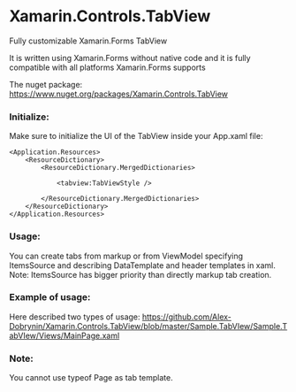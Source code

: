 # Xamarin.Controls.TabView
Fully customizable Xamarin.Forms TabView

It is written using Xamarin.Forms without native code and it is fully compatible with all platforms Xamarin.Forms supports


The nuget package: https://www.nuget.org/packages/Xamarin.Controls.TabView

### Initialize:
Make sure to initialize the UI of the TabView inside your App.xaml file:

    <Application.Resources>
        <ResourceDictionary>
            <ResourceDictionary.MergedDictionaries>
                
                <tabview:TabViewStyle />
                
            </ResourceDictionary.MergedDictionaries>
        </ResourceDictionary>
    </Application.Resources>

### Usage:

You can create tabs from markup or from ViewModel specifying ItemsSource and describing DataTemplate and header templates in xaml.
Note: ItemsSource has bigger priority than directly markup tab creation.

### Example of usage:

Here described two types of usage:
https://github.com/Alex-Dobrynin/Xamarin.Controls.TabView/blob/master/Sample.TabVIew/Sample.TabVIew/Views/MainPage.xaml

### Note:
You cannot use typeof Page as tab template.
